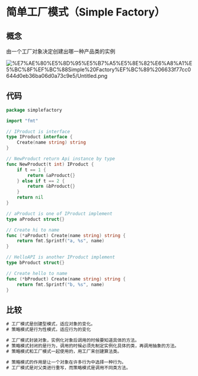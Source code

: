 # 简单工厂模式（Simple Factory）

## 概念

由一个工厂对象决定创建出哪一种产品类的实例

![%E7%AE%80%E5%8D%95%E5%B7%A5%E5%8E%82%E6%A8%A1%E5%BC%8F%EF%BC%88Simple%20Factory%EF%BC%89%206633f77cc0644d0eb36ba06d0a73c9e5/Untitled.png](%E7%AE%80%E5%8D%95%E5%B7%A5%E5%8E%82%E6%A8%A1%E5%BC%8F%EF%BC%88Simple%20Factory%EF%BC%89%206633f77cc0644d0eb36ba06d0a73c9e5/Untitled.png)

## 代码

```go
package simplefactory

import "fmt"

// IProduct is interface
type IProduct interface {
	Create(name string) string
}

// NewProduct return Api instance by type
func NewProduct(t int) IProduct {
	if t == 1 {
		return &aProduct{}
	} else if t == 2 {
		return &bProduct{}
	}
	return nil
}

// aProduct is one of IProduct implement
type aProduct struct{}

// Create hi to name
func (*aProduct) Create(name string) string {
	return fmt.Sprintf("a, %s", name)
}

// HelloAPI is another IProduct implement
type bProduct struct{}

// Create hello to name
func (*bProduct) Create(name string) string {
	return fmt.Sprintf("b, %s", name)
}
```

## 比较

```jsx
# 工厂模式是创建型模式，适应对象的变化。
# 策略模式是行为性模式，适应行为的变化

# 工厂模式封装对象，实例化对象后调用的时候要知道具体的方法。
# 策略模式封闭的是行为，调用的时候必须先制定实例化具体的类，再调用抽象的方法。
# 策略模式和工厂模式一起使用的，用工厂来创建算法类。

# 策略模式的作用是让一个对象在许多行为中选择一种行为。
# 工厂模式是对父类进行重写，而策略模式是调用不同类方法。
```